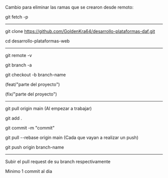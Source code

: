 Cambio para eliminar las ramas que se crearon desde remoto:

git fetch -p

---------------------------------------

git clone https://github.com/GoldenKra64/desarrollo-plataformas-daf.git

cd desarrollo-plataformas-web

---------------------------------------

git remote -v

git branch -a

git checkout -b branch-name

(feat/"parte del proyecto")

(fix/"parte del proyecto")

---------------------------------------

git pull origin main (Al empezar a trabajar)

git add .

git commit -m "commit"

git pull --rebase origin main (Cada que vayan a realizar un push)

git push origin branch-name

---------------------------------------

Subir el pull request de su branch respectivamente

Minimo 1 commit al dia
